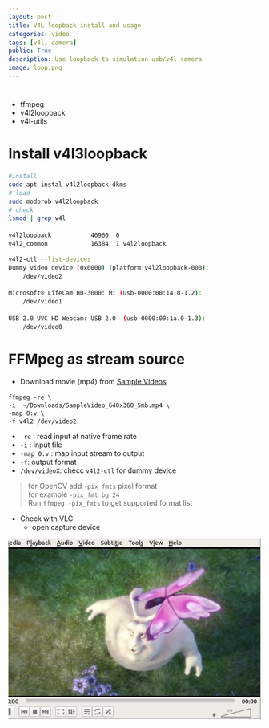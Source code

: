 ```yaml
---
layout: post
title: V4L loopback install and usage
categories: video
tags: [v4l, camera]
public: True
description: Use loopback to simulation usb/v4l camera
image: loop.png
---
```


#
- ffmpeg
- v4l2loopback
- v4l-utils

# Install v4l3loopback
```bash
#install
sudo apt instal v4l2loopback-dkms
# load
sudo modprob v4l2loopback
# check
lsmod | grep v4l

v4l2loopback           40960  0
v4l2_common            16384  1 v4l2loopback

```

```bash
v4l2-ctl --list-devices
Dummy video device (0x0000) (platform:v4l2loopback-000):
	/dev/video2

Microsoft® LifeCam HD-3000: Mi (usb-0000:00:14.0-1.2):
	/dev/video1

USB 2.0 UVC HD Webcam: USB 2.0  (usb-0000:00:1a.0-1.3):
	/dev/video0
```

# FFMpeg as stream source
- Download movie (mp4) from [Sample Videos](https://sample-videos.com/)
  
```
ffmpeg -re \
-i  ~/Downloads/SampleVideo_640x360_5mb.mp4 \
-map 0:v \
-f v4l2 /dev/video2
```

- `-re` : read input at native frame rate
- `-i` : input file
- `-map 0:v` : map input stream to output
- `-f`: output format
- `/dev/videoX`: checc `v4l2-ctl` for dummy device

> for OpenCV add `-pix_fmts` pixel format  
> for example `-pix_fmt bgr24`  
> Run `ffmpeg -pix_fmts` to get supported format list

- Check with VLC
  - open capture device 

![](/images/2019-08-21-23-16-16.png)